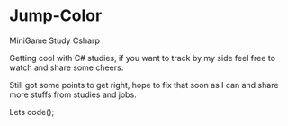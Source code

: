 # Jump-Color
MiniGame Study
Csharp

Getting cool with C# studies, if you want to track by my side feel free to watch and share some cheers.

Still got some points to get right, hope to fix that soon as I can and share more stuffs from studies and jobs.

Lets code();
